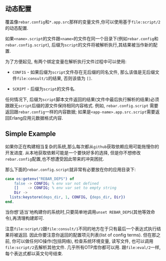 ## 动态配置
覆盖像`rebar.config`和`*.app.src`那样的变量文件,你可以使用基于`file:script/2`的动态配置.

如果`<name>.script`的文件跟`<name>`的文件在同一个目录下(例如`rebar.config`和`rebar.config.script`), 后缀为`script`的文件将被解析执行,其结果被当作新的配置.

为了方便起见, 有两个绑定变量在解析执行文件过程中可以使用:

- `CONFIG` - 如果后缀为`script`文件存在无后缀的同名文件, 那么该值是无后缀文件`file:consult/1`的结果, 否则该值为 `[]`.

- `SCRIPT` - 后缀为`script`的文件名.

任何情况下, 后缀为`script`脚本文件返回的结果(文件中最后执行解析的结果)必须跟跟无`script`后缀的源文件保持相同内容格式. 例如, `rebar.config.script` 需要返回跟`rebar.config`一样的内容数据; 如果是`<app-name>.app.src.script`需要返回Erlang应用元数据格式内容.

## Simple Example
如果你正在构建相当复杂的系统,那么每次都从`github`获取依赖应用可能拖慢你的开发进度. 从本地获取依赖可能是一个要快好多的选择, 但是你不想修改`rebar.config`配置,也不想遭受因此带来的冲突困扰.

那么下面的`rebar.config.script`就非常有必要放在你的应用目录下:

```Erlang
case os:getenv("REBAR_DEPS") of
    false -> CONFIG; % env var not defined
    []    -> CONFIG; % env var set to empty string
    Dir ->
  lists:keystore(deps_dir, 1, CONFIG, {deps_dir, Dir})
end.
```

当你想'适当'地构建你的系统时,只要简单地调用`unset REBAR_DEPS`(其他等效命令),再清理构建即可.

注意`file:script/2`跟`file:consult/1`不同的地方在于只有最后一个表达式执行结果将被返回. 因此你要注意你返回的配置项元列表(list of config terms). 但在那之前, 你可以做任何IO操作(包括网络), 检查系统环境变量, 读写文件, 也可以调用`file:script/2`去解析其他文件. 几乎所有OTP库你都可以用. 跟`file:eval/2`一样, 每个表达式都以英文句号结束.